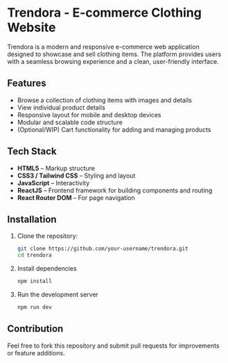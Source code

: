 # Trendora - E-commerce Clothing Website

Trendora is a modern and responsive e-commerce web application designed to showcase and sell clothing items. The platform provides users with a seamless browsing experience and a clean, user-friendly interface.

## Features

- Browse a collection of clothing items with images and details
- View individual product details
- Responsive layout for mobile and desktop devices
- Modular and scalable code structure
- (Optional/WIP) Cart functionality for adding and managing products

## Tech Stack

- **HTML5** – Markup structure
- **CSS3 / Tailwind CSS** – Styling and layout
- **JavaScript** – Interactivity
- **ReactJS** – Frontend framework for building components and routing
- **React Router DOM** – For page navigation

## Installation

1. Clone the repository:
   ```bash
   git clone https://github.com/your-username/trendora.git
   cd trendora
   ```

2. Install dependencies
   ```bash
   npm install
   ```

3. Run the development server
   ```bash
   npm run dev
   ```

## Contribution
Feel free to fork this repository and submit pull requests for improvements or feature additions.
